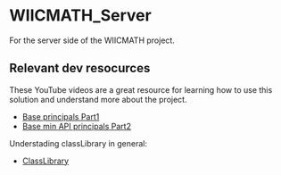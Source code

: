 # WIICMATH_Server

For the server side of the WIICMATH project.

## Relevant dev resocurces

These YouTube videos are a great resource for learning how to use this solution and understand more about the project.
- [Base principals Part1](https://www.youtube.com/watch?v=dwMFg6uxQ0I)
- [Base min API principals Part2](https://www.youtube.com/watch?v=5tYSO5mAjXs)

Understading classLibrary in general:
- [ClassLibrary](https://www.youtube.com/watch?v=C6LV_xMGdKc)
